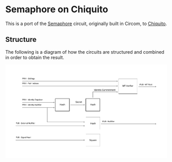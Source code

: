 # Semaphore on Chiquito

This is a port of the [Semaphore](https://github.com/semaphore-protocol/semaphore) circuit, originally built in Circom,
to [Chiquito](https://github.com/privacy-scaling-explorations/chiquito).

## Structure

The following is a diagram of how the circuits are structured and combined in order to obtain the result.

![circuit diagram](https://github.com/semaphore-protocol/semaphore/raw/94259e1865816c61727a8d3af3d9f20689a04e16/packages/circuits/scheme.png)













